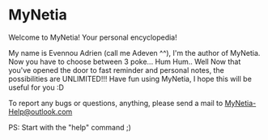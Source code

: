 # MyNetia

Welcome to MyNetia!
Your personal encyclopedia!

My name is Evennou Adrien (call me Adeven ^^), I'm the author of MyNetia.
Now you have to choose between 3 poke... Hum Hum.. Well
Now that you've opened the door to fast reminder and personal notes, the possibilities are UNLIMITED!!!
Have fun using MyNetia, I hope this will be useful for you :D

To report any bugs or questions, anything, please send a mail to MyNetia-Help@outlook.com

PS: Start with the "help" command ;)
